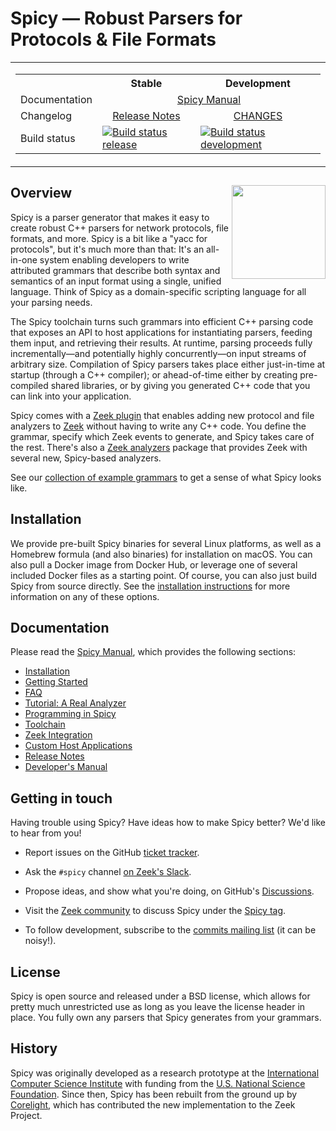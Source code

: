 # Spicy — Robust Parsers for Protocols & File Formats

<table><tr>

<td>
<table>
<tr><th></th>              <th>Stable</th> <th>Development</th> </tr>
<tr><td>Documentation</td> <td colspan="2" align="center"><a href="https://docs.zeek.org/projects/spicy">Spicy Manual</a></td></tr>
<tr><td>Changelog</td>    <td align="center"><a href="https://docs.zeek.org/projects/spicy/en/latest/release-notes.html">Release Notes</td> <td align="center"><a href="/CHANGES">CHANGES</a></td></tr>
<tr>
  <td>Build status</td>
  <td><a href="https://cirrus-ci.com/github/zeek/spicy/release/1.4"><img src="https://api.cirrus-ci.com/github/zeek/spicy.svg?branch=release/1.4" alt="Build status release"></a></td>
  <td><a href="https://cirrus-ci.com/github/zeek/spicy/main"><img src="https://api.cirrus-ci.com/github/zeek/spicy.svg" alt="Build status development"></a></td>
</tr>
</table>
</td>

</table>


## Overview <img src='doc/_static/spicy-logo-square.png' align="right" width="150" />

Spicy is a parser generator that makes it easy to create robust C++
parsers for network protocols, file formats, and more. Spicy is a bit
like a "yacc for protocols", but it's much more than that: It's an
all-in-one system enabling developers to write attributed grammars
that describe both syntax and semantics of an input format using a
single, unified language. Think of Spicy as a domain-specific
scripting language for all your parsing needs.

The Spicy toolchain turns such grammars into efficient C++ parsing
code that exposes an API to host applications for instantiating
parsers, feeding them input, and retrieving their results. At runtime,
parsing proceeds fully incrementally—and potentially highly
concurrently—on input streams of arbitrary size. Compilation of Spicy
parsers takes place either just-in-time at startup (through a C++
compiler); or ahead-of-time either by creating pre-compiled shared
libraries, or by giving you generated C++ code that you can link into
your application.

Spicy comes with a [Zeek plugin](https://github.com/zeek/spicy-plugin)
that enables adding new protocol and file analyzers to
[Zeek](https://www.zeek.org) without having to write any C++ code. You
define the grammar, specify which Zeek events to generate, and Spicy
takes care of the rest. There's also a [Zeek
analyzers](https://github.com/zeek/spicy-analyzers) package that
provides Zeek with several new, Spicy-based analyzers.

See our [collection of example grammars](https://docs.zeek.org/projects/spicy/en/latest/programming/examples.html#examples)
to get a sense of what Spicy looks like.

## Installation

We provide pre-built Spicy binaries for several Linux platforms, as
well as a Homebrew formula (and also binaries) for installation on
macOS. You can also pull a Docker image from Docker Hub, or leverage
one of several included Docker files as a starting point. Of course,
you can also just build Spicy from source directly. See the
[installation
instructions](https://docs.zeek.org/projects/spicy/en/latest/installation.html)
for more information on any of these options.


## Documentation

Please read the [Spicy Manual](https://docs.zeek.org/projects/spicy),
which provides the following sections:

* [Installation](https://docs.zeek.org/projects/spicy/en/latest/installation.html)
* [Getting Started](https://docs.zeek.org/projects/spicy/en/latest/getting-started.html)
* [FAQ](https://docs.zeek.org/projects/spicy/en/latest/faq.html)
* [Tutorial: A Real Analyzer](https://docs.zeek.org/projects/spicy/en/latest/tutorial/index.html)
* [Programming in Spicy](https://docs.zeek.org/projects/spicy/en/latest/programming/index.html)
* [Toolchain](https://docs.zeek.org/projects/spicy/en/latest/toolchain.html)
* [Zeek Integration](https://docs.zeek.org/projects/spicy/en/latest/zeek.html)
* [Custom Host Applications](https://docs.zeek.org/projects/spicy/en/latest/host-applications.html)
* [Release Notes](https://docs.zeek.org/projects/spicy/en/latest/release-notes.html)
* [Developer's Manual](https://docs.zeek.org/projects/spicy/en/latest/development/index.html)


## Getting in touch

Having trouble using Spicy? Have ideas how to make Spicy better? We'd
like to hear from you!

- Report issues on the GitHub [ticket tracker](https://github.com/zeek/spicy/issues).

- Ask the `#spicy` channel [on Zeek's Slack](https://zeek.org/connect).

- Propose ideas, and show what you're doing, on GitHub's [Discussions](https://github.com/zeek/spicy/discussions).

- Visit the [Zeek community](https://community.zeek.org) to discuss Spicy under
  the [Spicy tag](https://community.zeek.org/c/spicy/).

- To follow development, subscribe to the [commits mailing
  list](https://lists.zeek.org/mailman3/lists/spicy-commits.lists.zeek.org) (it can
  be noisy!).


## License

Spicy is open source and released under a BSD license, which allows
for pretty much unrestricted use as long as you leave the license
header in place. You fully own any parsers that Spicy generates from
your grammars.


## History

Spicy was originally developed as a research prototype at the
[International Computer Science Institute](http://www.icsi.berkeley.edu)
with funding from the [U.S. National Science Foundation](https://www.nsf.gov).
Since then, Spicy has been rebuilt from the ground up by
[Corelight](https://www.corelight.com), which has contributed the new
implementation to the Zeek Project.
